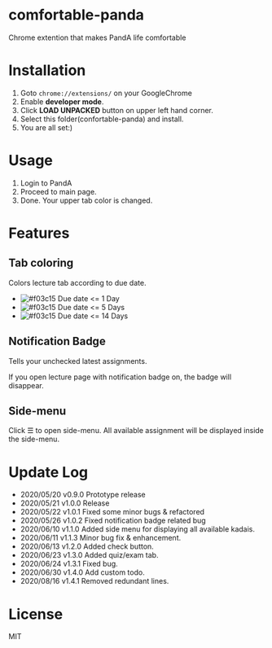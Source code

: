 # comfortable-panda
Chrome extention that makes PandA life comfortable

# Installation
1. Goto `chrome://extensions/` on your GoogleChrome
1. Enable **developer mode**.
1. Click **LOAD UNPACKED** button on upper left hand corner.
1. Select this folder(confortable-panda) and install.
1. You are all set:)

# Usage
1. Login to PandA
1. Proceed to main page.
1. Done. Your upper tab color is changed.

# Features
## Tab coloring
Colors lecture tab according to due date.
- ![#f03c15](https://via.placeholder.com/15/e85555/000000?text=+) 
Due date <= 1 Day
- ![#f03c15](https://via.placeholder.com/15/d7aa57/000000?text=+) 
Due date <= 5 Days
- ![#f03c15](https://via.placeholder.com/15/62b665/000000?text=+) 
Due date <= 14 Days

## Notification Badge
Tells your unchecked latest assignments.

If you open lecture page with notification badge on, the badge will disappear.

## Side-menu
Click ☰ to open side-menu.
All available assignment will be displayed inside the side-menu.


# Update Log
- 2020/05/20 v0.9.0 Prototype release
- 2020/05/21 v1.0.0 Release
- 2020/05/22 v1.0.1 Fixed some minor bugs & refactored
- 2020/05/26 v1.0.2 Fixed notification badge related bug
- 2020/06/10 v1.1.0 Added side menu for displaying all available kadais.
- 2020/06/11 v1.1.3 Minor bug fix & enhancement.
- 2020/06/13 v1.2.0 Added check button.
- 2020/06/23 v1.3.0 Added quiz/exam tab.
- 2020/06/24 v1.3.1 Fixed bug.
- 2020/06/30 v1.4.0 Add custom todo.
- 2020/08/16 v1.4.1 Removed redundant lines.

# License
MIT